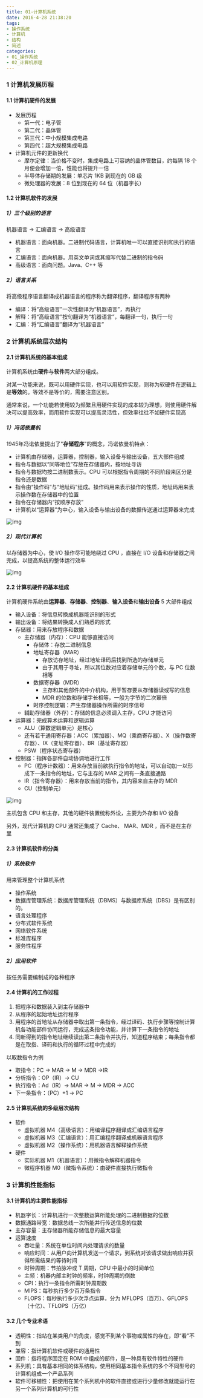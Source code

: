 ```yaml
---
title: 01-计算机系统
date: 2016-4-28 21:38:20
tags:
- 操作系统
- 计算机
- 结构
- 简述
categories: 
- 01_操作系统
- 02_计算机原理
---
```


### 1 计算机发展历程



#### 1.1 计算机硬件的发展

- 发展历程
  - 第一代：电子管
  - 第二代：晶体管
  - 第三代：中小规模集成电路
  - 第四代：超大规模集成电路
- 计算机元件的更新换代
  - 摩尔定律：当价格不变时，集成电路上可容纳的晶体管数目，约每隔 18 个月便会增加一倍，性能也将提升一倍
  - 半导体存储期的发展：单芯片 1KB 到现在的 GB 级
  - 微处理器的发展：8 位到现在的 64 位（机器字长）



#### 1.2 计算机软件的发展

##### 1）三个级别的语言

机器语言 -> 汇编语言 -> 高级语言

- 机器语言：面向机器。二进制代码语言，计算机唯一可以直接识别和执行的语言
- 汇编语言：面向机器。用英文单词或其缩写代替二进制的指令码
- 高级语言：面向问题。Java、C++ 等

##### 2）语言关系

将高级程序语言翻译成机器语言的程序称为翻译程序，翻译程序有两种

- 编译：将“高级语言”一次性翻译为“机器语言”，再执行
- 解释：将“高级语言”按句翻译为“机器语言”，每翻译一句，执行一句
- 汇编：将“汇编语言”翻译为“机器语言”



### 2 计算机系统层次结构



#### 2.1 计算机系统的基本组成

计算机系统由**硬件**与**软件**两大部分组成。

对某一功能来说，既可以用硬件实现，也可以用软件实现，则称为软硬件在逻辑上是**等效**的。等效不是等价的，需要注意区别。

通常来说，一个功能若使用较为频繁且用硬件实现的成本较为理想，则使用硬件解决可以提高效率，而用软件实现可以提高灵活性，但效率往往不如硬件实现高

##### 1）冯诺依曼机

1945年冯诺依曼提出了"**存储程序**"的概念，冯诺依曼机特点：

- 计算机由存储器，运算器，控制器，输入设备与输出设备，五大部件组成
- 指令与数据以“同等地位”存放在存储器内，按地址寻访
- 指令与数据均按二进制数表示。CPU 可以根据指令周期的不同阶段来区分是指令还是数据
- 指令由“操作码”与“地址码”组成。操作码用来表示操作的性质，地址码用来表示操作数在存储器中的位置
- 指令在存储器内“按顺序存放”
- 计算机以“运算器”为中心，输入设备与输出设备的数据传送通过运算器来完成

![img](https://wujun234.github.io/images/1579162992352.png)

##### 2）现代计算机

以存储器为中心，使 I/O 操作尽可能地绕过 CPU ，直接在 I/O 设备和存储器之间完成，以提高系统的整体运行效率

![img](https://wujun234.github.io/images/1579163111748.png)



#### 2.2 计算机硬件的基本组成

计算机硬件系统由**运算器**、**存储器**、**控制器**、**输入设备**和**输出设备** 5 大部件组成

- 输入设备：将信息转换成机器能识别的形式
- 输出设备：将结果转换成人们熟悉的形式
- 存储器：用来存放程序和数据
  - 主存储器（内存）：CPU 能够直接访问
    - 存储体：存放二进制信息
    - 地址寄存器（MAR）
      - 存放访存地址，经过地址译码后找到所选的存储单元
      - 由于其用于寻址，所以其位数对应着存储单元的个数，与 PC 位数相等
    - 数据寄存器（MDR）
      - 主存和其他部件的中介机构，用于暂存要从存储器读或写的信息
      - MDR 的位数和存储字长相等，一般为字节的二次幂倍
    - 时序控制逻辑：产生存储器操作所需的时序信号
  - 辅助存储器（外存）：存储的信息必须调入主存，CPU 才能访问
- 运算器：完成算术运算和逻辑运算
  - ALU（算数逻辑单元）是核心
  - 还有若干通用寄存器：ACC（累加器）、MQ（乘商寄存器）、X（操作数寄存器）、IX（变址寄存器）、BR（基址寄存器）
  - PSW（程序状态寄存器）
- 控制器：指挥各部件自动协调地进行工作
  - PC（程序计数器）：用来存放当前欲执行指令的地址，可以自动加一以形成下一条指令的地址，它与主存的 MAR 之间有一条直接通路
  - IR（指令寄存器）：用来存放当前的指令，其内容来自主存的 MDR
  - CU（控制单元）

![img](https://wujun234.github.io/images/1579163221230.png)

主机包含 CPU 和主存，其他的硬件装置统称外设，主要为外存和 I/O 设备

另外，现代计算机的 CPU 通常还集成了 Cache、 MAR、MDR ，而不是在主存里



#### 2.3 计算机软件的分类

##### 1）系统软件

用来管理整个计算机系统

- 操作系统
- 数据库管理系统：数据库管理系统（DBMS）与数据库系统（DBS）是有区别的。
- 语言处理程序
- 分布式软件系统
- 网络软件系统
- 标准库程序
- 服务性程序

##### 2）应用软件

按任务需要编制成的各种程序



#### 2.4 计算机的工作过程

1. 把程序和数据装入到主存储器中
2. 从程序的起始地址运行程序
3. 用程序的首地址从存储器中取出第一条指令，经过译码、执行步骤等控制计算机各功能部件协同运行，完成这条指令功能，并计算下一条指令的地址
4. 同新得到的指令地址继续读出第二条指令并执行，知道程序结束；每条指令都是在取指、译码和执行的循环过程中完成的

以取数指令为例

- 取指令：PC -> MAR -> M -> MDR ->IR
- 分析指令：OP（IR）-> CU
- 执行指令：Ad（IR）-> MAR -> M -> MDR -> ACC
- 下一条指令：（PC）+1 -> PC



#### 2.5 计算机系统的多级层次结构

- 软件
  - 虚拟机器 M4（高级语言）：用编译程序翻译成汇编语言程序
  - 虚拟机器 M3（汇编语言）：用汇编程序翻译成机器语言程序
  - 虚拟机器 M2（操作系统）：用机器语言解释操作系统
- 硬件
  - 实际机器 M1（机器语言）：用微指令解释机器指令
  - 微程序机器 M0（微指令系统）：由硬件直接执行微指令



### 3 计算机性能指标



#### 3.1 计算机的主要性能指标

- 机器字长：计算机进行一次整数运算所能处理的二进制数据的位数
- 数据通路带宽：数据总线一次所能并行传送信息的位数
- 主存容量：主存储器所能存储信息的最大容量
- 运算速度
  - 吞吐量：系统在单位时间内处理请求的数量
  - 响应时间：从用户向计算机发送一个请求，到系统对该请求做出响应并获得所需结果的等待时间
  - 时钟周期：节拍脉冲或 T 周期，CPU 中最小的时间单位
  - 主频：机器内部主时钟的频率，时钟周期的倒数
  - CPI：执行一条指令所需时钟周期数
  - MIPS：每秒执行多少百万条指令
  - FLOPS：每秒执行多少次浮点运算，分为 MFLOPS（百万）、GFLOPS（十亿）、TFLOPS（万亿）



#### 3.2 几个专业术语

- 透明性：指站在某类用户的角度，感觉不到某个事物或属性的存在，即“看”不到
- 兼容：指计算机软件或硬件的通用性
- 固件：指将程序固定在 ROM 中组成的部件，是一种具有软件特性的硬件
- 系列机：具有基本相同的体系结构，使用相同基本指令系统的多个不同型号的计算机组成一个产品系列
- 软件可移植性：把使用在某个系列机中的软件直接或进行少量修改就能运行在另一个系列计算机的可行性